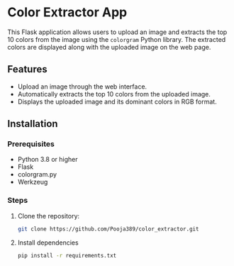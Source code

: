# Color Extractor App

This Flask application allows users to upload an image and extracts the top 10 colors from the image using the `colorgram` Python library. The extracted colors are displayed along with the uploaded image on the web page.

## Features
- Upload an image through the web interface.
- Automatically extracts the top 10 colors from the uploaded image.
- Displays the uploaded image and its dominant colors in RGB format.

## Installation

### Prerequisites
- Python 3.8 or higher
- Flask
- colorgram.py
- Werkzeug

### Steps
1. Clone the repository:
   ```bash
   git clone https://github.com/Pooja389/color_extractor.git
   ```
2. Install dependencies
   ```bash
   pip install -r requirements.txt
   ```
       
